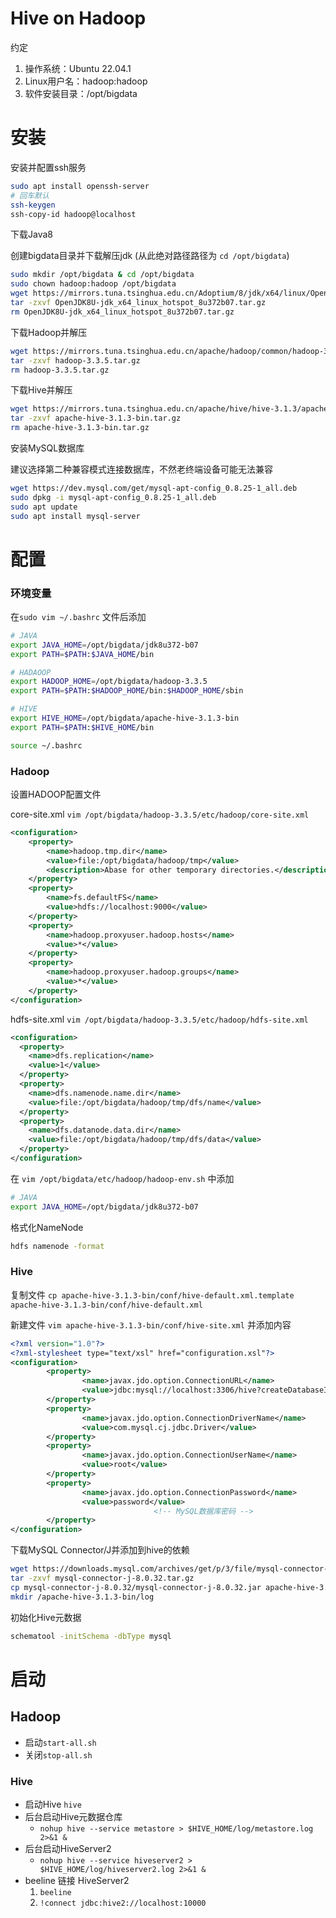 # Hive on Hadoop

约定

1. 操作系统：Ubuntu 22.04.1
2. Linux用户名：hadoop:hadoop
3. 软件安装目录：/opt/bigdata

# 安装

安装并配置ssh服务

```bash
sudo apt install openssh-server
# 回车默认
ssh-keygen
ssh-copy-id hadoop@localhost
```

下载Java8

创建bigdata目录并下载解压jdk (从此绝对路径路径为 `cd /opt/bigdata`)

```bash
sudo mkdir /opt/bigdata & cd /opt/bigdata
sudo chown hadoop:hadoop /opt/bigdata
wget https://mirrors.tuna.tsinghua.edu.cn/Adoptium/8/jdk/x64/linux/OpenJDK8U-jdk_x64_linux_hotspot_8u372b07.tar.gz
tar -zxvf OpenJDK8U-jdk_x64_linux_hotspot_8u372b07.tar.gz
rm OpenJDK8U-jdk_x64_linux_hotspot_8u372b07.tar.gz
```

下载Hadoop并解压

```bash
wget https://mirrors.tuna.tsinghua.edu.cn/apache/hadoop/common/hadoop-3.3.5/hadoop-3.3.5.tar.gz
tar -zxvf hadoop-3.3.5.tar.gz
rm hadoop-3.3.5.tar.gz
```

下载Hive并解压

```bash
wget https://mirrors.tuna.tsinghua.edu.cn/apache/hive/hive-3.1.3/apache-hive-3.1.3-bin.tar.gz
tar -zxvf apache-hive-3.1.3-bin.tar.gz
rm apache-hive-3.1.3-bin.tar.gz
```

安装MySQL数据库

建议选择第二种兼容模式连接数据库，不然老终端设备可能无法兼容

```bash
wget https://dev.mysql.com/get/mysql-apt-config_0.8.25-1_all.deb
sudo dpkg -i mysql-apt-config_0.8.25-1_all.deb
sudo apt update
sudo apt install mysql-server
```

# 配置

### 环境变量

在`sudo vim ~/.bashrc` 文件后添加

```bash
# JAVA
export JAVA_HOME=/opt/bigdata/jdk8u372-b07
export PATH=$PATH:$JAVA_HOME/bin

# HADAOOP
export HADOOP_HOME=/opt/bigdata/hadoop-3.3.5
export PATH=$PATH:$HADOOP_HOME/bin:$HADOOP_HOME/sbin

# HIVE
export HIVE_HOME=/opt/bigdata/apache-hive-3.1.3-bin
export PATH=$PATH:$HIVE_HOME/bin
```

```bash
source ~/.bashrc
```

### Hadoop

设置HADOOP配置文件

core-site.xml `vim /opt/bigdata/hadoop-3.3.5/etc/hadoop/core-site.xml` 

```xml
<configuration>
    <property>
        <name>hadoop.tmp.dir</name>
        <value>file:/opt/bigdata/hadoop/tmp</value>
        <description>Abase for other temporary directories.</description>
    </property>
    <property>
        <name>fs.defaultFS</name>
        <value>hdfs://localhost:9000</value>
    </property>
    <property>
        <name>hadoop.proxyuser.hadoop.hosts</name>
        <value>*</value>
    </property>
    <property>
        <name>hadoop.proxyuser.hadoop.groups</name>
        <value>*</value>
    </property>
</configuration>
```

hdfs-site.xml `vim /opt/bigdata/hadoop-3.3.5/etc/hadoop/hdfs-site.xml`

```xml
<configuration>
  <property>
    <name>dfs.replication</name>
    <value>1</value>
  </property>
  <property>
    <name>dfs.namenode.name.dir</name>
    <value>file:/opt/bigdata/hadoop/tmp/dfs/name</value>
  </property>
  <property>
    <name>dfs.datanode.data.dir</name>
    <value>file:/opt/bigdata/hadoop/tmp/dfs/data</value>
  </property>
</configuration>
```

在 `vim /opt/bigdata/etc/hadoop/hadoop-env.sh` 中添加

```bash
# JAVA
export JAVA_HOME=/opt/bigdata/jdk8u372-b07
```

格式化NameNode

```bash
hdfs namenode -format
```

### Hive

复制文件 `cp apache-hive-3.1.3-bin/conf/hive-default.xml.template apache-hive-3.1.3-bin/conf/hive-default.xml`

新建文件 `vim apache-hive-3.1.3-bin/conf/hive-site.xml` 并添加内容

```xml
<?xml version="1.0"?>
<?xml-stylesheet type="text/xsl" href="configuration.xsl"?>
<configuration>
        <property>
                <name>javax.jdo.option.ConnectionURL</name>
                <value>jdbc:mysql://localhost:3306/hive?createDatabaseIfNotExist=true</value>
        </property>
        <property>
                <name>javax.jdo.option.ConnectionDriverName</name>
                <value>com.mysql.cj.jdbc.Driver</value>
        </property>
        <property>
                <name>javax.jdo.option.ConnectionUserName</name>
                <value>root</value>
        </property>
        <property>
                <name>javax.jdo.option.ConnectionPassword</name>
                <value>password</value>
								<!-- MySQL数据库密码 -->
        </property>
</configuration>
```

下载MySQL Connector/J并添加到hive的依赖

```bash
wget https://downloads.mysql.com/archives/get/p/3/file/mysql-connector-j-8.0.32.tar.gz
tar -zxvf mysql-connector-j-8.0.32.tar.gz
cp mysql-connector-j-8.0.32/mysql-connector-j-8.0.32.jar apache-hive-3.1.3-bin/lib
mkdir /apache-hive-3.1.3-bin/log
```

初始化Hive元数据

```bash
schematool -initSchema -dbType mysql
```

# 启动

## Hadoop

- 启动`start-all.sh`
- 关闭`stop-all.sh`

### Hive

- 启动Hive `hive`
- 后台启动Hive元数据仓库
    - `nohup hive --service metastore > $HIVE_HOME/log/metastore.log 2>&1 &`
- 后台启动HiveServer2
    - `nohup hive --service hiveserver2 > $HIVE_HOME/log/hiveserver2.log 2>&1 &`
- beeline 链接 HiveServer2
    1. `beeline` 
    2. `!connect jdbc:hive2://localhost:10000`